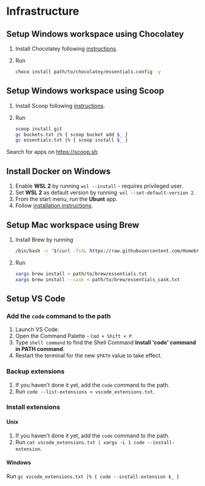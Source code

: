 # Infrastructure

## Setup Windows workspace using Chocolatey

1. Install Chocolatey following
   [instructions](https://chocolatey.org/install#individual).
2. Run

   ```bash
   choco install path/to/chocolatey/essentials.config -y
   ```

## Setup Windows workspace using Scoop

1. Install Scoop following
   [instructions](https://github.com/ScoopInstaller/Install#installation).
2. Run

   ```bash
   scoop install git
   gc buckets.txt |% { scoop bucket add $_ }
   gc essentials.txt |% { scoop install $_ }
   ```

Search for apps on <https://scoop.sh>.

## Install Docker on Windows

1. Enable **WSL 2** by running `wsl --install` - requires privileged user.
2. Set **WSL 2** as default version by running` wsl --set-default-version 2`.
3. From the start menu, run the **Ubunt** app.
4. Follow [installation instructions](https://docs.docker.com/desktop/install/windows-install/#install-docker-desktop-on-windows).

## Setup Mac workspace using Brew

1. Install Brew by running

   ```bash
   /bin/bash -c "$(curl -fsSL https://raw.githubusercontent.com/Homebrew/install/HEAD/install.sh)"
   ```

2. Run

   ```bash
   xargs brew install < path/to/brew/essentials.txt
   xargs brew install --cask < path/to/brew/essentials_cask.txt
   ```

## Setup VS Code

### Add the `code` command to the path

1. Launch VS Code.
2. Open the Command Palette - `Cmd + Shift + P`.
3. Type `shell command` to find the Shell Command **Install 'code' command in
   PATH command**.
4. Restart the terminal for the new `$PATH` value to take effect.

### Backup extensions

1. If you haven't done it yet, add the `code` command to the path.
2. Run `code --list-extensions > vscode_extensions.txt`.

### Install extensions

#### Unix

1. If you haven't done it yet, add the `code` command to the path.
2. Run `cat vscode_extensions.txt | xargs -L 1 code --install-extension`.

#### Windows

Run `gc vscode_extensions.txt |% { code --install-extension $_ }`
